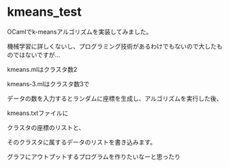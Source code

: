 # kmeans_test

OCamlでk-meansアルゴリズムを実装してみました。

機械学習に詳しくないし、プログラミング技術があるわけでもないので大したものではないですが… 


kmeans.mlはクラスタ数2

kmeans-3.mlはクラスタ数3で 

データの数を入力するとランダムに座標を生成し、アルゴリズムを実行した後、

kmeans.txtファイルに

クラスタの座標のリストと、

そのクラスタに属するデータのリストを書き込みます。


グラフにアウトプットするプログラムを作りたいなーと思ったり

